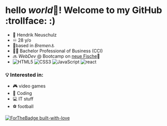 # hello _world_:wave:! Welcome to my GitHub :trollface: :)

* :man: Hendrik Neuschulz
* :infinity: 28 y/o
* :round_pushpin:based in _Bremen_:anchor:
* :man_student: Bachelor Professional of Business (CCI)
* :soon: _WebDev_ @ Bootcamp on [neue Fische](https://www.neuefische.de/):flamingo:
* ![HTML5](https://img.shields.io/badge/html5-%23E34F26.svg?style=for-the-badge&logo=html5&logoColor=white)
![CSS3](https://img.shields.io/badge/css3-%231572B6.svg?style=for-the-badge&logo=css3&logoColor=white)
![JavaScript](https://img.shields.io/badge/javascript-%23323330.svg?style=for-the-badge&logo=javascript&logoColor=%23F7DF1E)
![react](https://img.shields.io/badge/-ReactJs-61DAFB?logo=react&logoColor=white&style=for-the-badge)

### 💡 Interested in:

* 🎮 video games
* :floppy_disk: Coding
* 💻 IT stuff
* ⚽ football

[![ForTheBadge built-with-love](http://ForTheBadge.com/images/badges/built-with-love.svg)](https://GitHub.com/HendrikNeuschulz/)



